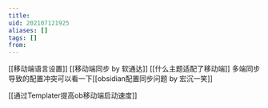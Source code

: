 ```yaml
---
title: 
uid: 202107121925
aliases: []
tags: []
from: 
---
```


[[移动端语言设置]]
[[移动端同步 by 软通达]]
[[什么主题适配了移动端]]
多端同步导致的配置冲突可以看一下[[obsidian配置同步问题 by 宏沉一笑]]

[[通过Templater提高ob移动端启动速度]]